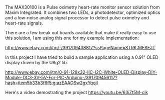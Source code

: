 The MAX30100 is a Pulse oximetry heart-rate monitor sensor solution from Maxim Integrated. It combines two LEDs, a photodetector, optimized optics and a low-noise analog signal processor to detect pulse oximetry and heart-rate signals. 

There are a few break out boards available that make it really easy to use this solution, I am using this one for my example implementation: 

http://www.ebay.com/itm/-/391709438817?ssPageName=STRK:MESE:IT

In this project I have tried to build a sample application using a 0.91" OLED display driven by the U8g2 lib. 

http://www.ebay.com/itm/0-91-128x32-IIC-I2C-White-OLED-Display-DIY-Module-DC3-3V-5V-For-PIC-Arduino-/391709456117?hash=item5b33b3f6f5:g:azEAAOSw2gxYqojI

Here's a video demostrating the project https://youtu.be/63iZt5M-cik
